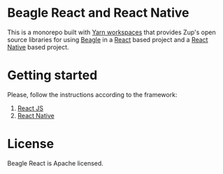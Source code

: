 # Beagle React and React Native
This is a monorepo built with [Yarn workspaces](https://classic.yarnpkg.com/en/docs/workspaces/) that provides Zup's open source libraries for using [Beagle](https://docs.usebeagle.io/v/v1.0-en/) in a [React](https://reactjs.org) based project and a [React Native](https://reactnative.dev/) based project.

# Getting started
Please, follow the instructions according to the framework:
1. [React JS](/packages/beagle-react/README.md)
1. [React Native](/packages/beagle-react-native/README.md)

# License
Beagle React is Apache licensed.
<!--[Apache licensed](https://github.com/ZupIT/beagle-web-react/blob/master/LICENSE)-->
